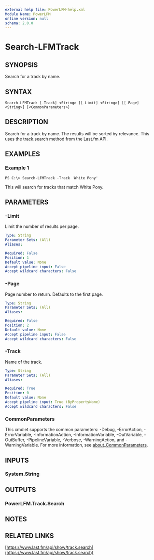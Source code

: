 ```yaml
---
external help file: PowerLFM-help.xml
Module Name: PowerLFM
online version: null
schema: 2.0.0
---
```


# Search-LFMTrack

## SYNOPSIS

Search for a track by name.

## SYNTAX

```text
Search-LFMTrack [-Track] <String> [[-Limit] <String>] [[-Page] <String>] [<CommonParameters>]
```

## DESCRIPTION

Search for a track by name. The results will be sorted by relevance. This uses the track.search method from the Last.fm API.

## EXAMPLES

### Example 1

```text
PS C:\> Search-LFMTrack -Track 'White Pony'
```

This will search for tracks that match White Pony.

## PARAMETERS

### -Limit

Limit the number of results per page.

```yaml
Type: String
Parameter Sets: (All)
Aliases:

Required: False
Position: 1
Default value: None
Accept pipeline input: False
Accept wildcard characters: False
```

### -Page

Page number to return. Defaults to the first page.

```yaml
Type: String
Parameter Sets: (All)
Aliases:

Required: False
Position: 2
Default value: None
Accept pipeline input: False
Accept wildcard characters: False
```

### -Track

Name of the track.

```yaml
Type: String
Parameter Sets: (All)
Aliases:

Required: True
Position: 0
Default value: None
Accept pipeline input: True (ByPropertyName)
Accept wildcard characters: False
```

### CommonParameters

This cmdlet supports the common parameters: -Debug, -ErrorAction, -ErrorVariable, -InformationAction, -InformationVariable, -OutVariable, -OutBuffer, -PipelineVariable, -Verbose, -WarningAction, and -WarningVariable. For more information, see [about\_CommonParameters](http://go.microsoft.com/fwlink/?LinkID=113216).

## INPUTS

### System.String

## OUTPUTS

### PowerLFM.Track.Search

## NOTES

## RELATED LINKS

[https://www.last.fm/api/show/track.search](https://www.last.fm/api/show/track.search)

